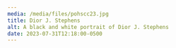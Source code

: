 ```yaml
---
media: /media/files/pohscc23.jpg
title: Dior J. Stephens
alt: A black and white portrait of Dior J. Stephens
date: 2023-07-31T12:18:00-0500
---
```


